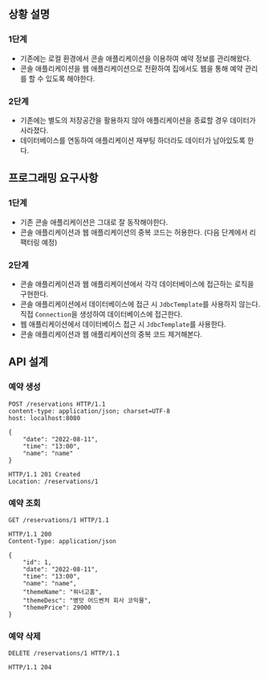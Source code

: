 ## 상황 설명

### 1단계
- 기존에는 로컬 환경에서 콘솔 애플리케이션을 이용하여 예약 정보를 관리해왔다.
- 콘솔 애플리케이션을 웹 애플리케이션으로 전환하여 집에서도 웹을 통해 예약 관리를 할 수 있도록 해야한다.

### 2단계
- 기존에는 별도의 저장공간을 활용하지 않아 애플리케이션을 종료할 경우 데이터가 사라졌다.
- 데이터베이스를 연동하여 애플리케이션 재부팅 하더라도 데이터가 남아있도록 한다.

## 프로그래밍 요구사항

### 1단계
- 기존 콘솔 애플리케이션은 그대로 잘 동작해야한다.
- 콘솔 애플리케이션과 웹 애플리케이션의 중복 코드는 허용한다. (다음 단계에서 리팩터링 예정)

### 2단계
- 콘솔 애플리케이션과 웹 애플리케이션에서 각각 데이터베이스에 접근하는 로직을 구현한다.
- 콘솔 애플리케이션에서 데이터베이스에 접근 시 `JdbcTemplate`를 사용하지 않는다. 직접 `Connection`을 생성하여 데이터베이스에 접근한다.
- 웹 애플리케이션에서 데이터베이스 접근 시 `JdbcTemplate`를 사용한다.
- 콘솔 애플리케이션과 웹 애플리케이션의 중복 코드 제거해본다.
## API 설계

### 예약 생성
```http request
POST /reservations HTTP/1.1
content-type: application/json; charset=UTF-8
host: localhost:8080

{
    "date": "2022-08-11",
    "time": "13:00",
    "name": "name"
}
```
```http request
HTTP/1.1 201 Created
Location: /reservations/1
```

### 예약 조회
```http request
GET /reservations/1 HTTP/1.1
```
```http request
HTTP/1.1 200 
Content-Type: application/json

{
    "id": 1,
    "date": "2022-08-11",
    "time": "13:00",
    "name": "name",
    "themeName": "워너고홈",
    "themeDesc": "병맛 어드벤처 회사 코믹물",
    "themePrice": 29000
}
```

### 예약 삭제
```http request
DELETE /reservations/1 HTTP/1.1
```
```http request
HTTP/1.1 204 
```